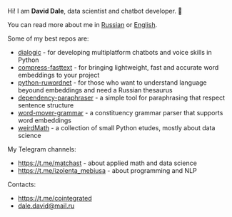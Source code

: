 Hi! I am __David Dale__, data scientist and chatbot developer. 👋

You can read more about me in [Russian](https://daviddale.ru/) or [English](https://daviddale.ru/en).

Some of my best repos are:

* [dialogic](https://github.com/avidale/dialogic) - for developing multiplatform chatbots and voice skills in Python
* [compress-fasttext](https://github.com/avidale/compress-fasttext) - for bringing lightweight, fast and accurate word embeddings to your project
* [python-ruwordnet](https://github.com/avidale/python-ruwordnet) - for those who want to understand language beyound embeddings and need a Russian thesaurus
* [dependency-paraphraser](https://github.com/avidale/dependency-paraphraser) - a simple tool for paraphrasing that respect sentence structure
* [word-mover-grammar](https://github.com/avidale/word-mover-grammar) - a constituency grammar parser that supports word embeddings
* [weirdMath](https://github.com/avidale/weirdMath) - a collection of small Python etudes, mostly about data science

My Telegram channels:
* https://t.me/matchast - about applied math and data science
* https://t.me/izolenta_mebiusa - about programming and NLP

Contacts:
* https://t.me/cointegrated
* dale.david@mail.ru

<!--
**avidale/avidale** is a ✨ _special_ ✨ repository because its `README.md` (this file) appears on your GitHub profile.

Here are some ideas to get you started:

- 🔭 I’m currently working on ...
- 🌱 I’m currently learning ...
- 👯 I’m looking to collaborate on ...
- 🤔 I’m looking for help with ...
- 💬 Ask me about ...
- 📫 How to reach me: ...
- 😄 Pronouns: ...
- ⚡ Fun fact: ...
-->
